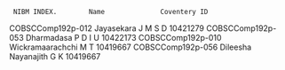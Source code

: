      NIBM INDEX.        Name              Coventery ID
COBSCComp192p-012  Jayasekara J M S D       10421279
COBSCComp192p-053  Dharmadasa P D I U       10422173
COBSCComp192p-010  Wickramaarachchi M T     10419667
COBSCComp192p-056  Dileesha Nayanajith G K  10419667
